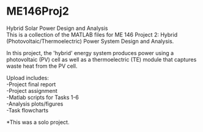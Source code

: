 # ME146Proj2
Hybrid Solar Power Design and Analysis  
This is a collection of the MATLAB files for ME 146 Project 2: Hybrid (Photovoltaic/Thermoelectric) Power System Design and Analysis.
  
In this project, the 'hybrid' energy system produces power using a photovoltaic (PV) cell as well as a thermoelectric (TE) module that captures waste heat from the PV cell.  
  
Upload includes:  
-Project final report  
-Project assignment  
-Matlab scripts for Tasks 1-6  
-Analysis plots/figures  
-Task flowcharts  
  
*This was a solo project.

